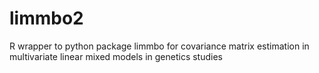 # limmbo2
R wrapper to python package limmbo for covariance matrix estimation in multivariate linear mixed models in genetics studies

